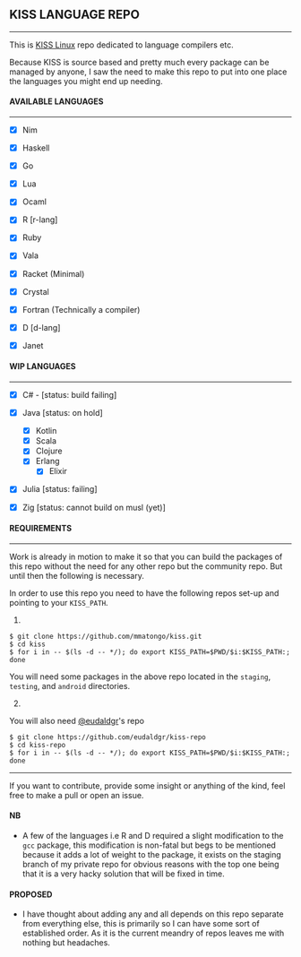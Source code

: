 ## KISS LANGUAGE REPO
---

This is [KISS Linux](https://k1ss.org) repo dedicated to language
compilers etc.

Because KISS is source based and pretty much every package
can be managed by anyone, I saw the need to make this repo
to put into one place the languages you might end up
needing.


#### AVAILABLE LANGUAGES
---

- [x] Nim
- [x] Haskell
- [x] Go
- [x] Lua
- [x] Ocaml
- [x] R [r-lang]
- [x] Ruby
- [x] Vala
- [x] Racket (Minimal)
- [x] Crystal
- [x] Fortran (Technically a compiler)
- [x] D [d-lang]
- [x] Janet


#### WIP LANGUAGES
---

- [x] C# - [status: build failing]
- [x] Java [status: on hold]
  - [x] Kotlin
  - [x] Scala
  - [x] Clojure
  - [x] Erlang
    - [x] Elixir
- [x] Julia [status: failing]
- [x] Zig [status: cannot build on musl (yet)]


#### REQUIREMENTS
---

Work is already in motion to make it so that you can build
the packages of this repo without the need for any other
repo but the community repo.
But until then the following is necessary.

In order to use this repo you need to have the following
repos set-up and pointing to your ``KISS_PATH``.

1.
```
$ git clone https://github.com/mmatongo/kiss.git
$ cd kiss
$ for i in -- $(ls -d -- */); do export KISS_PATH=$PWD/$i:$KISS_PATH:; done
```


You will need some packages in the above repo located in the
`staging`, `testing`, and `android` directories.

2. 
You will also need [@eudaldgr](https://github.com/eudaldgr)'s repo
```
$ git clone https://github.com/eudaldgr/kiss-repo
$ cd kiss-repo
$ for i in -- $(ls -d -- */); do export KISS_PATH=$PWD/$i:$KISS_PATH:; done
```
---
If you want to contribute, provide some insight or anything of the kind, feel free to make a pull or open an issue.

#### NB
- A few of the languages i.e R and D required a slight
    modification to the `gcc` package, this modification is
    non-fatal but begs to be mentioned because it adds a lot
    of weight to the package, it exists on the staging
    branch of my private repo for obvious reasons with the
    top one being that it is a very hacky solution that will
    be fixed in time.

#### PROPOSED
- I have thought about adding any and all depends on this
    repo separate from everything else, this is primarily so
    I can have some sort of established order. As it is the
    current meandry of repos leaves me with nothing but
    headaches.
